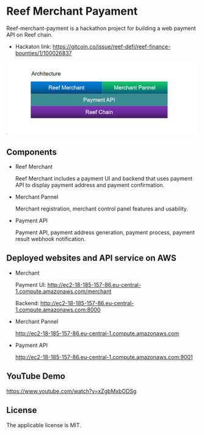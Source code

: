 # Reef Merchant Payament
Reef-merchant-payment is a hackathon project for building a web payment API on Reef chain.

- Hackaton link: https://gitcoin.co/issue/reef-defi/reef-finance-bounties/1/100026837

![](arch.png)


## Components
- Reef Merchant

    Reef Merchant includes a payment UI and backend that uses payment API to display payment address and payment confirmation.

- Merchant Pannel

    Merchant registration, merchant control panel features and usability.

- Payment API

    Payment API, payment address generation, payment process, payment result webhook notification.

 ## Deployed websites and API service on AWS
 - Merchant

    Payment UI: http://ec2-18-185-157-86.eu-central-1.compute.amazonaws.com/merchant

    Backend: http://ec2-18-185-157-86.eu-central-1.compute.amazonaws.com:8000

- Merchant Pannel

    http://ec2-18-185-157-86.eu-central-1.compute.amazonaws.com

- Payment API

    http://ec2-18-185-157-86.eu-central-1.compute.amazonaws.com:9001

## YouTube Demo
https://www.youtube.com/watch?v=xZgbMxbODSg


## License
The applicable license is MIT.





